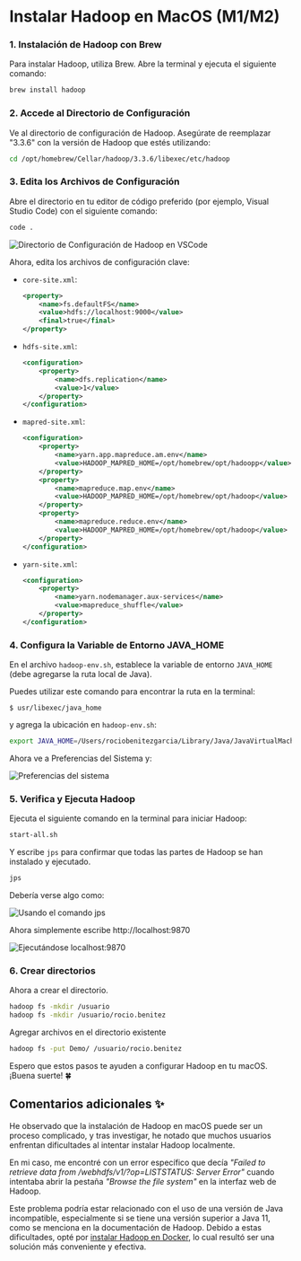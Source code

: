 # Instalar Hadoop en MacOS (M1/M2)

### 1. Instalación de Hadoop con Brew

Para instalar Hadoop, utiliza Brew. Abre la terminal y ejecuta el siguiente comando:

```bash
brew install hadoop
```

### 2. Accede al Directorio de Configuración

Ve al directorio de configuración de Hadoop. Asegúrate de reemplazar "3.3.6" con la versión de Hadoop que estés utilizando:

```bash
cd /opt/homebrew/Cellar/hadoop/3.3.6/libexec/etc/hadoop
```

### 3. Edita los Archivos de Configuración

Abre el directorio en tu editor de código preferido (por ejemplo, Visual Studio Code) con el siguiente comando:

```bash
code .
```
![Directorio de Configuración de Hadoop en VSCode](/Main-insights-and-learnings/5-Hadoop/img/hadoop-files.png)

Ahora, edita los archivos de configuración clave:

- `core-site.xml`:

    ```xml
    <property>
        <name>fs.defaultFS</name>
        <value>hdfs://localhost:9000</value>
        <final>true</final>
    </property>
    ```

- `hdfs-site.xml`:

    ```xml
    <configuration>
        <property>
            <name>dfs.replication</name>
            <value>1</value>
        </property>
    </configuration>
    ```

- `mapred-site.xml`:

    ```xml
    <configuration>
        <property>
            <name>yarn.app.mapreduce.am.env</name>
            <value>HADOOP_MAPRED_HOME=/opt/homebrew/opt/hadoopp</value>
        </property>
        <property>
            <name>mapreduce.map.env</name>
            <value>HADOOP_MAPRED_HOME=/opt/homebrew/opt/hadoop</value>
        </property>
        <property>
            <name>mapreduce.reduce.env</name>
            <value>HADOOP_MAPRED_HOME=/opt/homebrew/opt/hadoop</value>
        </property>
    </configuration>
    ```

- `yarn-site.xml`:

    ```xml
    <configuration>
        <property>
            <name>yarn.nodemanager.aux-services</name>
            <value>mapreduce_shuffle</value>
        </property>
    </configuration>
    ```

### 4. Configura la Variable de Entorno JAVA_HOME

En el archivo `hadoop-env.sh`, establece la variable de entorno `JAVA_HOME` (debe agregarse la ruta local de Java).

Puedes utilizar este comando para encontrar la ruta en la terminal:

```$ usr/libexec/java_home```

y agrega la ubicación en `hadoop-env.sh`:

```bash
export JAVA_HOME=/Users/rociobenitezgarcia/Library/Java/JavaVirtualMachines/openjdk-21.0.1/Contents/Home
```

Ahora ve a Preferencias del Sistema y:

![Preferencias del sistema](/Main-insights-and-learnings/5-Hadoop/img/sesion-remota.png)


### 5. Verifica y Ejecuta Hadoop

Ejecuta el siguiente comando en la terminal para iniciar Hadoop:

```bash
start-all.sh
```

Y escribe `jps` para confirmar que todas las partes de Hadoop se han instalado y ejecutado.

```bash
jps
```

Debería verse algo como:

![Usando el comando jps](/Main-insights-and-learnings/5-Hadoop/img/jps-hadoop.png)

Ahora simplemente escribe http://localhost:9870

![Ejecutándose localhost:9870](/Main-insights-and-learnings/5-Hadoop/img/localhost9870.png)


### 6. Crear directorios

Ahora a crear el directorio.

```bash
hadoop fs -mkdir /usuario 
hadoop fs -mkdir /usuario/rocio.benitez
```

Agregar archivos en el directorio existente

```bash
hadoop fs -put Demo/ /usuario/rocio.benitez
```

Espero que estos pasos te ayuden a configurar Hadoop en tu macOS. ¡Buena suerte! 🍀


## Comentarios adicionales ✨

He observado que la instalación de Hadoop en macOS puede ser un proceso complicado, y tras investigar, he notado que muchos usuarios enfrentan dificultades al intentar instalar Hadoop localmente.

En mi caso, me encontré con un error específico que decía *"Failed to retrieve data from /webhdfs/v1/?op=LISTSTATUS: Server Error"* cuando intentaba abrir la pestaña *"Browse the file system"* en la interfaz web de Hadoop.

Este problema podría estar relacionado con el uso de una versión de Java incompatible, especialmente si se tiene una versión superior a Java 11, como se menciona en la documentación de Hadoop. Debido a estas dificultades, opté por [instalar Hadoop en Docker](/Main-insights-and-learnings/5-Hadoop/3-Instalar-Hadoop-Docker.md), lo cual resultó ser una solución más conveniente y efectiva.
